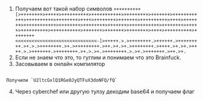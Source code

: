 1. Получаем вот такой набор символов
	`++++++++++[>++++++++>+++++>++++++++++>+++++++++++>+++++++++>+++++++>++++++++++++>++++++++++>++++++++>++++>++++++++>+++++++>++++++++++>++++>+++++++>++++++++++++>++++++++>++++++++>+++++++>+++++++++++>++++++++>+++++>++++++++++>+++++++++++>+++++++>+++++++>++++++++>++++>++++++++++>++++++++<<<<<<<<<<<<<<<<<<<<<<<<<<<<<<-]>+++++.>.>++++++++.>++++++.>+++++++++.>+.>.>++++++++.>+.>+++++++++.>++.>+.>+.>++++++++.>++++.>+.>+.>++++.>.>+++++++.>++++++++.>+.>.>+.>++++++++.>.>+.>+++++++.>++.>+.`
2. Если не знаем что это, то гуглим и понимаем что это Brainfuck.
3. Засовываем в онлайн компилятор
<image src="/PPC/Доступный код/Pasted image 20231026195439.png" alt="">

	Получили `U2ltcGxlQ1RGe0JyQTFuX3doNFQ/fQ`
4. Через cyberchef или другую тулзу декодим base64 и получаем флаг
<image src="/PPC/Доступный код/Pasted image 20231026195937.png" alt="">
